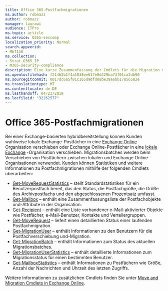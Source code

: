 ```yaml
---
title: Office 365-Postfachmigrationen
ms.author: robmazz
author: robmazz
manager: laurawi
audience: ITPro
ms.topic: article
ms.service: O365-seccomp
localization_priority: Normal
search.appverid:
- MET150
ms.collection:
- Strat_O365_IP
- M365-security-compliance
description: Eine kurze Zusammenfassung der Cmdlets für die Migration von Office 365-Postfächern.
ms.openlocfilehash: f21462b1f4a1838ee617e0d429ba73f01ca2db90
ms.sourcegitcommit: 0017dc6a5f81c165d9dfd88be39a6bb17856582e
ms.translationtype: MT
ms.contentlocale: de-DE
ms.lasthandoff: 04/23/2019
ms.locfileid: "32262577"
---
```

# <a name="office-365-mailbox-migrations"></a>Office 365-Postfachmigrationen
Bei einer Exchange-basierten hybridbereitstellung können Kunden wahlweise lokale Exchange-Postfächer in eine [Exchange Online](https://docs.microsoft.com/Exchange/exchange-online) -Organisation verschieben oder Exchange Online-Postfächer in eine [lokale Exchange](https://docs.microsoft.com/Exchange/exchange-server) -Organisation verschieben. Migrationsbatches werden beim Verschieben von Postfächern zwischen lokalen und Exchange Online-Organisationen verwendet. Kunden können Statistiken und weitere Informationen zu Postfachmigrationen mithilfe der folgenden Cmdlets überarbeiten:

- [Get-MoveRequestStatistics](https://docs.microsoft.com/powershell/module/exchange/move-and-migration/Get-MoveRequestStatistics?view=exchange-ps) – stellt Standardstatistiken für ein Benutzerpostfach bereit, das den Status, die Postfachgröße, die Größe des Archivpostfachs und den abgeschlossenen Prozentsatz umfasst.
- [Get-Mailbox](https://docs.microsoft.com/powershell/module/exchange/mailboxes/Get-Mailbox?view=exchange-ps
) – enthält eine Zusammenfassungsliste der Postfachobjekte und-Attribute in der Organisation.
- [Get-Recipient](https://docs.microsoft.com/powershell/module/exchange/users-and-groups/Get-Recipient?view=exchange-ps) – enthält eine Liste vorhandener e-Mail-aktivierter Objekte wie Postfächer, e-Mail-Benutzer, Kontakte und Verteilergruppen.
- [Get-MoveRequest](https://docs.microsoft.com/powershell/module/exchange/move-and-migration/Get-MoveRequest?view=exchange-ps) – liefert einen detaillierten Status einer laufenden Postfachmigration.
- [Get-MigrationUser](https://docs.microsoft.com/powershell/module/exchange/move-and-migration/Get-MigrationUser?view=exchange-ps) – enthält Informationen zu den Benutzern für die Postfachverschiebung und-Migration.
- [Get-MigrationBatch](https://docs.microsoft.com/powershell/module/exchange/move-and-migration/Get-MigrationBatch?view=exchange-ps) – enthält Informationen zum Status des aktuellen Migrationsbatches.
- [Get-MigrationUserStatistics](https://docs.microsoft.com/powershell/module/exchange/move-and-migration/Get-MigrationUserStatistics?view=exchange-ps) – enthält detaillierte Informationen zum Migrationsstatus für einen bestimmten Benutzer.
- [Get-MailboxStatistics](https://docs.microsoft.com/powershell/module/exchange/mailboxes/Get-MailboxStatistics?view=exchange-ps) – enthält Informationen zu Postfächern wie Größe, Anzahl der Nachrichten und Uhrzeit des letzten Zugriffs.

Weitere Informationen zu zusätzlichen Cmdlets finden Sie unter [Move and Migration Cmdlets in Exchange Online](https://docs.microsoft.com/powershell/exchange/exchange-online/exchange-online-powershell?view=exchange-ps).
